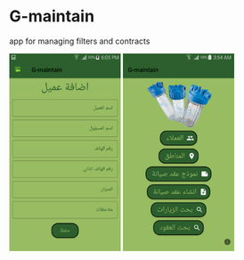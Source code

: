 # G-maintain
app for managing filters and contracts
<p float="left">
<img src="Screenshot_2021-03-14-18-05-29.png" width="200">
<img src="Screenshot_2021-06-06-03-54-10.png" width="200">
</p>
